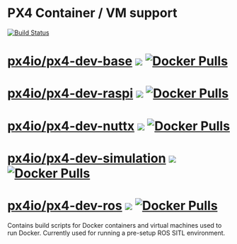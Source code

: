 # PX4 Container / VM support #

[![Build Status](http://ci.px4.io:8080/buildStatus/icon?job=PX4/containers/master)](http://ci.px4.io:8080/blue/organizations/jenkins/PX4%2Fcontainers/activity)

# [px4io/px4-dev-base](https://hub.docker.com/r/px4io/px4-dev-base) [![](https://images.microbadger.com/badges/image/px4io/px4-dev-base.svg)](http://microbadger.com/images/px4io/px4-dev-base) [![Docker Pulls](https://img.shields.io/docker/pulls/px4io/px4-dev-base.svg)](https://hub.docker.com/r/px4io/px4-dev-base)

# [px4io/px4-dev-raspi](https://hub.docker.com/r/px4io/px4-dev-raspi) [![](https://images.microbadger.com/badges/image/px4io/px4-dev-raspi.svg)](http://microbadger.com/images/px4io/px4-dev-raspi) [![Docker Pulls](https://img.shields.io/docker/pulls/px4io/px4-dev-raspi.svg)](https://hub.docker.com/r/px4io/px4-dev-raspi)

# [px4io/px4-dev-nuttx](https://hub.docker.com/r/px4io/px4-dev-nuttx) [![](https://images.microbadger.com/badges/image/px4io/px4-dev-nuttx.svg)](http://microbadger.com/images/px4io/px4-dev-nuttx) [![Docker Pulls](https://img.shields.io/docker/pulls/px4io/px4-dev-nuttx.svg)](https://hub.docker.com/r/px4io/px4-dev-nuttx)

# [px4io/px4-dev-simulation](https://hub.docker.com/r/px4io/px4-dev-simulation) [![](https://images.microbadger.com/badges/image/px4io/px4-dev-simulation.svg)](http://microbadger.com/images/px4io/px4-dev-simulation) [![Docker Pulls](https://img.shields.io/docker/pulls/px4io/px4-dev-simulation.svg)](https://hub.docker.com/r/px4io/px4-dev-simulation)

# [px4io/px4-dev-ros](https://hub.docker.com/r/px4io/px4-dev-ros) [![](https://images.microbadger.com/badges/image/px4io/px4-dev-ros.svg)](http://microbadger.com/images/px4io/px4-dev-ros) [![Docker Pulls](https://img.shields.io/docker/pulls/px4io/px4-dev-ros.svg)](https://hub.docker.com/r/px4io/px4-dev-ros)




Contains build scripts for Docker containers and virtual machines used to run Docker. Currently used for running a pre-setup ROS SITL environment.
